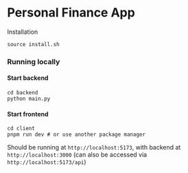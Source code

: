 # Personal Finance App

Installation
```
source install.sh
```

### Running locally
#### Start backend
```
cd backend
python main.py
```

#### Start frontend
```
cd client
pnpm run dev # or use another package manager
```

Should be running at `http://localhost:5173`, with backend at `http://localhost:3000` (can also be accessed via `http://localhost:5173/api`)